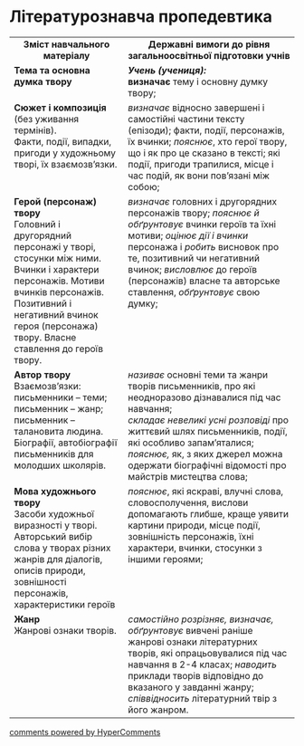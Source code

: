 <div id="hypercomments_widget" class="js-hypercomments-widget invisible"></div>

# Літературознавча пропедевтика

<table>
  <tr>
    <td width="40%" align="center"><b>Зміст навчального матеріалу<b></td>
    <td width="60%" align="center"><b>Державні вимоги до рівня загальноосвітньої підготовки учнів</b></td>
  </tr>
  <tr>
    <td width="40%" style="vertical-align:top !important;">
<b>Тема та основна думка твору</b></td>
    <td width="60%" style="vertical-align:top !important;">
<i><b>Учень (учениця):</b></i><br>
<b>визначає</b> тему і основну думку твору;</td>
  </tr>
  <tr>
    <td width="40%" style="vertical-align:top !important;">
<b>Сюжет і композиція</b> (без уживання термінів).<br> 
Факти, події, випадки, пригоди у художньому творі, їх взаємозв’язки. <br></td>
    <td width="60%" style="vertical-align:top !important;">
<i>визначає</i> відносно завершені і самостійні частини тексту (епізоди); факти, події, персонажів, їх вчинки;  <i>пояснює</i>, хто герої твору, що і як про це сказано в тексті; які події, пригоди трапилися, місце і час подій, як вони пов’язані між собою;<br></td>
  </tr>
  <tr>
    <td width="40%" style="vertical-align:top !important;">
<b>Герой (персонаж) твору</b><br> 
Головний і другорядний персонажі у творі, стосунки між ними. Вчинки і характери персонажів. Мотиви вчинків персонажів. Позитивний і негативний вчинок героя (персонажа)  твору. Власне ставлення до героїв твору.<br></td>
    <td width="60%" style="vertical-align:top !important;">
<i>визначає</i> головних і другорядних персонажів твору;  <i>пояснює й обґрунтовує </i> вчинки героїв та їхні мотиви; <i>оцінює дії і вчинки</i> персонажа i  <i>робить</i> висновок про те, позитивний чи негативний вчинок; <i>висловлює</i> до героїв (персонажів) власне та авторське ставлення, <i>обґрунтовує</i> свою думку;<br></td>
  </tr>
  <tr>
    <td width="40%" style="vertical-align:top !important;">
<b>Автор твору</b> <br> 
Взаємозв’язки: письменники – теми; письменник – жанр; письменник – талановита людина. Біографії, автобіографії письменників для молодших школярів.<br></td>
    <td width="60%" style="vertical-align:top !important;">
<i>називає</i> основні теми та жанри творів письменників, про які неодноразово дізнавалися під час навчання;<br>
<i>складає невеликі усні розповіді</i> про життєвий шлях письменників, події, які особливо запам’яталися; <i>пояснює,</i> як, з яких джерел можна одержати біографічні відомості про майстрів мистецтва слова;<br></td>
  </tr>
  <tr>
    <td width="40%" style="vertical-align:top !important;">
<b>Мова художнього твору</b> <br> 
Засоби художньої виразності у творі. Авторський вибір слова у творах різних жанрів для діалогів, описів природи, зовнішності персонажів, характеристики героїв<br></td>
    <td width="60%" style="vertical-align:top !important;">
<i>пояснює</i>, які яскраві, влучні слова, словосполучення, вислови допомагають глибше, краще уявити картини природи, місце події, зовнішність персонажів, їхні характери, вчинки, стосунки з іншими героями;<br></td>
  </tr>
  <tr>
    <td width="40%" style="vertical-align:top !important;">
<b>Жанр</b><br> 
Жанрові ознаки творів.<br></td>
    <td width="60%" style="vertical-align:top !important;">
<i>самостійно розрізняє, визначає, обґрунтовує</i> вивчені раніше жанрові ознаки літературних творів, які опрацьовувалися під час навчання в 2-4 класах;  <i>наводить</i> приклади творів відповідно до вказаного у завданні жанру; <i>співвідносить</i> літературний твір з його жанром. <br></td>
  </tr>
</table>

<div class="js-hypercomments-container">
<a href="http://hypercomments.com" class="hc-link" title="comments widget">comments powered by HyperComments</a>
</div>
